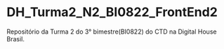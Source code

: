 # DH_Turma2_N2_BI0822_FrontEnd2
Repositório da Turma 2 do 3° bimestre(BI0822) do CTD na Digital House Brasil.
